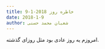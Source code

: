 ```yaml
---
title: خاطره روز 2018-1-9
date: 2018-1-9
author: شعبان محمد حسنی
---
```


امروزم یه روز عادی بود مثل روزای گذشته.
